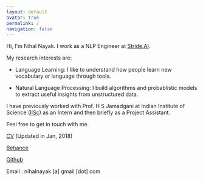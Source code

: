 ```yaml
---
layout: default
avatar: true
permalink: /
navigation: false
---
```


Hi, I'm Nihal Nayak. I work as a NLP Engineer at [Stride.AI](stride.ai). 

My research interests are:

- Language Learning: I like to understand how people learn new vocabulary or language through tools.

- Natural Language Processing: I build algorithms and probablistic models to extract useful insights from unstructured data.  


I have previously worked with Prof. H S Jamadgani at Indian Institute of Science ([IISc](http://www.iisc.ac.in/)) as an Intern and then briefly as a Project Assistant.

<!-- I'm a Project Intern at DESE (Formerly CEDT), [IISc](http://www.iisc.ac.in/) under Prof. H S Jamadagni. I also worked as a summer intern at [Stride.AI](stride.ai). Currently, trying to solve problems in Education, using Natural Language Processing.
 -->
Feel free to get in touch with me. 

[CV](assets/cv.pdf) (Updated in Jan, 2018)

[Behance](https://www.behance.net/nihalnayak7f59)

[Github](https://github.com/iampuntre)

Email : nihalnayak [a] gmail [dot] com

<!-- You can use this page to showcase your work, portfolio/project, your Latest post {% for post in site.posts limit: 1 %}<a href="{{ post.url | prepend: site.baseurl }}">{{ post.title }}</a>{% endfor %} or another stuff that you love to share to the world. -->

<!-- --- -->

<!-- ## 🅿️ Edit This Page
You’ll find this page in your `_pages` directory. Go ahead and edit it and re-build the site to see your changes. You can rebuild the site in many different ways, but the most common way is to run `jekyll serve`, which launches a web server and auto-regenerates your site when a file is updated. -->
